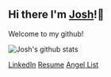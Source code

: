 ## Hi there I'm [Josh](https://www.linkedin.com/in/jbubar/)!👋
 Welcome to my github!

  ![Josh's github stats](https://github-readme-stats.vercel.app/api?username=jbubar&hide_rank=true)
  
  [LinkedIn](https://www.linkedin.com/in/jbubar/)
  [Resume](https://docs.google.com/document/d/1PYEiF8eYAMdTFXdxnk_JaDsaOzRynqX0WFeLEe_I8v4/edit?usp=sharing)
  [Angel List](https://angel.co/u/jbubar)

<!--
**jbubar/jbubar** is a ✨ _special_ ✨ repository because its `README.md` (this file) appears on your GitHub profile.

Here are some ideas to get you started:

- 🔭 I’m currently working on ...
- 🌱 I’m currently learning ...
- 👯 I’m looking to collaborate on ...
- 🤔 I’m looking for help with ...
- 💬 Ask me about ...
- 📫 How to reach me: ...
- 😄 Pronouns: ...
- ⚡ Fun fact: ...
-->

